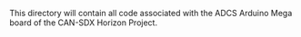 This directory will contain all code associated with the ADCS Arduino Mega board of the CAN-SDX Horizon Project. 
